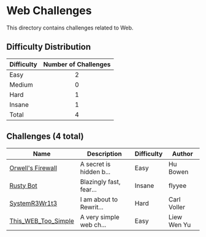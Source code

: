 # Web Challenges
This directory contains challenges related to Web.

## Difficulty Distribution
| Difficulty | Number of Challenges |
| ---------- |:--------------------:|
| Easy | 2 |
| Medium | 0 |
| Hard | 1 |
| Insane | 1 |
| Total | 4 |

## Challenges (4 total)
| Name | Description | Difficulty | Author |
| ---- | ----------- | ---------- | ------ |
| [Orwell's Firewall](<./Orwell's Firewall>) | A secret is hidden b... | Easy | Hu Bowen |
| [Rusty Bot](<./Rusty Bot>) | Blazingly fast, fear... | Insane | flyyee |
| [SystemR3Wr1t3](<./SystemR3Wr1t3>) | I am about to Rewrit... | Hard | Carl Voller |
| [This_WEB_Too_Simple](<./This_WEB_Too_Simple>) | A very simple web ch... | Easy | Liew Wen Yu |
